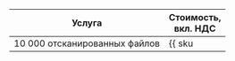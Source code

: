 | Услуга | Стоимость,<br/>вкл. НДС |
| --- | --- |
| 10 000 отсканированных файлов | {{ sku|KZT|security_deck.dspm.scanned.files.v1|string }} |